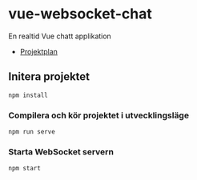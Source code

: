 # vue-websocket-chat
En realtid Vue chatt applikation

* [Projektplan](https://github.com/GorskiMB/vue-websocket-chat/wiki)

## Initera projektet
```
npm install
```

### Compilera och kör projektet i utvecklingsläge
```
npm run serve
```

### Starta WebSocket servern
```
npm start
```
